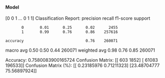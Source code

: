 #### Model
[0 0 1 ... 0 1 1]
Classification Report:
              precision    recall  f1-score   support

           0       0.01      0.25      0.02      2455
           1       0.99      0.76      0.86    257616

    accuracy                           0.76    260071
   macro avg       0.50      0.50      0.44    260071
weighted avg       0.98      0.76      0.85    260071

Accuracy: 0.7580083900165724
Confusion Matrix:
[[   603   1852]
 [ 61083 196533]]
Confusion Matrix (%):
[[ 0.23185976  0.71211323]
 [23.48704777 75.56897924]]
